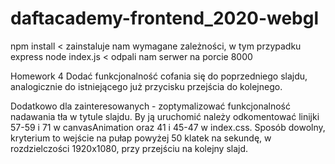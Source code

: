 # daftacademy-frontend_2020-webgl

npm install < zainstaluje nam wymagane zależności, w tym przypadku express
node index.js < odpali nam serwer na porcie 8000

Homework 4
Dodać funkcjonalność cofania się do poprzedniego slajdu, analogicznie do istniejącego już przycisku przejścia do kolejnego.

Dodatkowo dla zainteresowanych - zoptymalizować funkcjonalność nadawania tła w tytule slajdu. By ją uruchomić należy odkomentować linijki 57-59 i 71 w canvasAnimation oraz 41 i 45-47 w index.css. Sposób dowolny, kryterium to wejście na pułap powyżej 50 klatek na sekundę, w rozdzielczości 1920x1080, przy przejściu na kolejny slajd.
